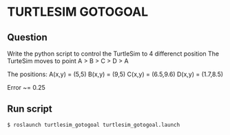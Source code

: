 # TURTLESIM GOTOGOAL
## Question
Write the python script to control the TurtleSim to 4 differenct position
The TurteSim moves to point A > B > C > D > A

The positions:
A(x,y) = (5,5)
B(x,y) = (9,5)
C(x,y) = (6.5,9.6)
D(x,y) = (1.7,8.5)

Error ~= 0.25
## Run script
```sh
$ roslaunch turtlesim_gotogoal turtlesim_gotogoal.launch
```